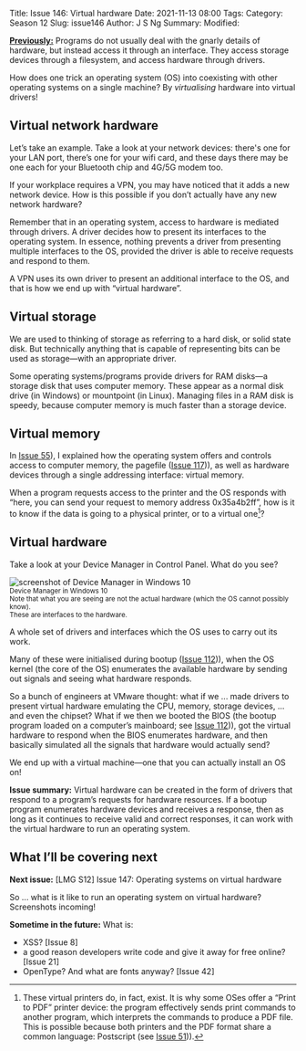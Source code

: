 Title: Issue 146: Virtual hardware
Date: 2021-11-13 08:00
Tags: 
Category: Season 12
Slug: issue146
Author: J S Ng
Summary: 
Modified: 

[**Previously:**](https://buttondown.email/laymansguide/archive/) Programs do not usually deal with the gnarly details of hardware, but instead access it through an interface. They access storage devices through a filesystem, and access hardware through drivers.

How does one trick an operating system (OS) into coexisting with other operating systems on a single machine? By _virtualising_ hardware into virtual drivers!

## Virtual network hardware

Let’s take an example. Take a look at your network devices: there's one for your LAN port, there’s one for your wifi card, and these days there may be one each for your Bluetooth chip and 4G/5G modem too.

If your workplace requires a VPN, you may have noticed that it adds a new network device. How is this possible if you don’t actually have any new network hardware?

Remember that in an operating system, access to hardware is mediated through drivers. A driver decides how to present its interfaces to the operating system. In essence, nothing prevents a driver from presenting multiple interfaces to the OS, provided the driver is able to receive requests and respond to them.

A VPN uses its own driver to present an additional interface to the OS, and that is how we end up with “virtual hardware”.

## Virtual storage

We are used to thinking of storage as referring to a hard disk, or solid state disk. But technically anything that is capable of representing bits can be used as storage—with an appropriate driver.

Some operating systems/programs provide drivers for RAM disks—a storage disk that uses computer memory. These appear as a normal disk drive (in Windows) or mountpoint (in Linux). Managing files in a RAM disk is speedy, because computer memory is much faster than a storage device.

## Virtual memory

In [Issue 55]({filename}/season5/issue055/issue055.md)), I explained how the operating system offers and controls access to computer memory, the pagefile ([Issue 117]({filename}/season9/issue117/issue117.md))), as well as hardware devices through a single addressing interface: virtual memory.

When a program requests access to the printer and the OS responds with “here, you can send your request to memory address 0x35a4b2ff”, how is it to know if the data is going to a physical printer, or to a virtual one[^1]?

[^1]: These virtual printers do, in fact, exist. It is why some OSes offer a “Print to PDF” printer device: the program effectively sends print commands to another program, which interprets the commands to produce a PDF file. This is possible because both printers and the PDF format share a common language: Postscript (see [Issue 51]({filename}/season4/issue051/issue051.md))).

## Virtual hardware

Take a look at your Device Manager in Control Panel. What do you see?

![screenshot of Device Manager in Windows 10]({attach}/season12/issue146/issue146_01.jpg)  
<small>Device Manager in Windows 10  
Note that what you are seeing are not the actual hardware (which the OS cannot possibly know).  
These are interfaces to the hardware.</small>

A whole set of drivers and interfaces which the OS uses to carry out its work.

Many of these were initialised during bootup ([Issue 112]({filename}/season9/issue112/issue112.md))), when the OS kernel (the core of the OS) enumerates the available hardware by sending out signals and seeing what hardware responds.

So a bunch of engineers at VMware thought: what if we ... made drivers to present virtual hardware emulating the CPU, memory, storage devices, ... and even the chipset? What if we then we booted the BIOS (the bootup program loaded on a computer’s mainboard; see [Issue 112]({filename}/season9/issue112/issue112.md))), got the virtual hardware to respond when the BIOS enumerates hardware, and then basically simulated all the signals that hardware would actually send?

We end up with a virtual machine—one that you can actually install an OS on!

**Issue summary:** Virtual hardware can be created in the form of drivers that respond to a program’s requests for hardware resources. If a bootup program enumerates hardware devices and receives a response, then as long as it continues to receive valid and correct responses, it can work with the virtual hardware to run an operating system.

## What I’ll be covering next

**Next issue:** [LMG S12] Issue 147: Operating systems on virtual hardware

So ... what is it like to run an operating system on virtual hardware? Screenshots incoming!

**Sometime in the future:** What is:

- XSS? [Issue 8]
- a good reason developers write code and give it away for free online? [Issue 21]
- OpenType? And what are fonts anyway? [Issue 42]
